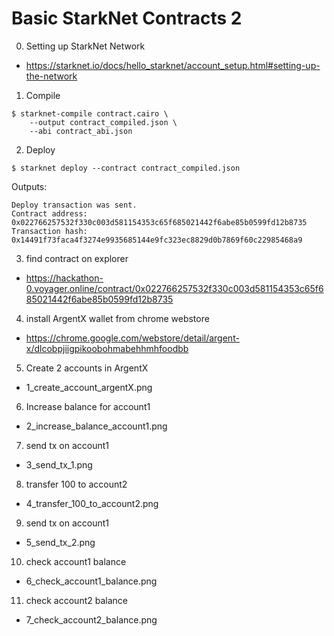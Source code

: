 # Basic StarkNet Contracts 2

0. Setting up StarkNet Network
- https://starknet.io/docs/hello_starknet/account_setup.html#setting-up-the-network

1. Compile
```
$ starknet-compile contract.cairo \
    --output contract_compiled.json \
    --abi contract_abi.json
```

2. Deploy
```
$ starknet deploy --contract contract_compiled.json
```
Outputs:
```
Deploy transaction was sent.
Contract address: 0x022766257532f330c003d581154353c65f685021442f6abe85b0599fd12b8735
Transaction hash: 0x14491f73faca4f3274e9935685144e9fc323ec8829d0b7869f60c22985468a9
```

3. find contract on explorer
- https://hackathon-0.voyager.online/contract/0x022766257532f330c003d581154353c65f685021442f6abe85b0599fd12b8735

4. install ArgentX wallet from chrome webstore
- https://chrome.google.com/webstore/detail/argent-x/dlcobpjiigpikoobohmabehhmhfoodbb

5. Create 2 accounts in ArgentX
- 1_create_account_argentX.png


6. Increase balance for account1
- 2_increase_balance_account1.png


7. send tx on account1
- 3_send_tx_1.png

8. transfer 100 to account2
- 4_transfer_100_to_account2.png

9. send tx on account1
- 5_send_tx_2.png

10. check account1 balance
- 6_check_account1_balance.png

11. check account2 balance
- 7_check_account2_balance.png


